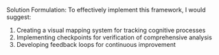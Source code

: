 Solution Formulation:
To effectively implement this framework, I would suggest:
1. Creating a visual mapping system for tracking cognitive processes
2. Implementing checkpoints for verification of comprehensive analysis
3. Developing feedback loops for continuous improvement
